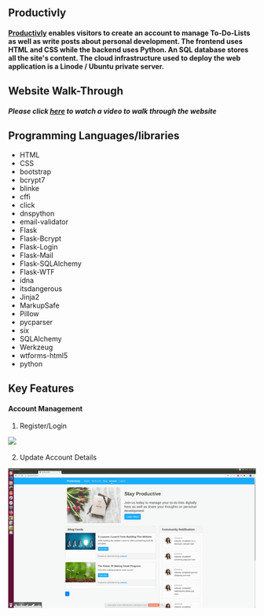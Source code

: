 ## Productivly 

#### [Productivly](https://productivly.co.uk) enables visitors to create an account to manage To-Do-Lists as well as write posts about personal development. The frontend uses HTML and CSS while the backend uses Python. An SQL database stores all the site's content. The cloud infrastructure used to deploy the web application is a Linode / Ubuntu private server.

## Website Walk-Through
##### Please click [here](https://productivly.co.uk/about) to watch a video to walk through the website 

## Programming Languages/libraries
- HTML
- CSS
- bootstrap 
- bcrypt7                   
- blinke
- cffi
- click
- dnspython
- email-validator
- Flask
- Flask-Bcrypt
- Flask-Login
- Flask-Mail
- Flask-SQLAlchemy
- Flask-WTF
- idna
- itsdangerous
- Jinja2
- MarkupSafe
- Pillow
- pycparser
- six
- SQLAlchemy
- Werkzeug
- wtforms-html5
- python

## Key Features

#### Account Management 

1. Register/Login

<img src="screenshoots/Register_Login.gif">

2. Update Account Details


<img src="screenshoots/Account_Update.gif">



